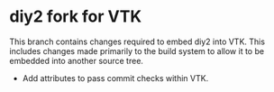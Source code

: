 # diy2 fork for VTK

This branch contains changes required to embed diy2 into VTK. This
includes changes made primarily to the build system to allow it to be embedded
into another source tree.

  * Add attributes to pass commit checks within VTK.
